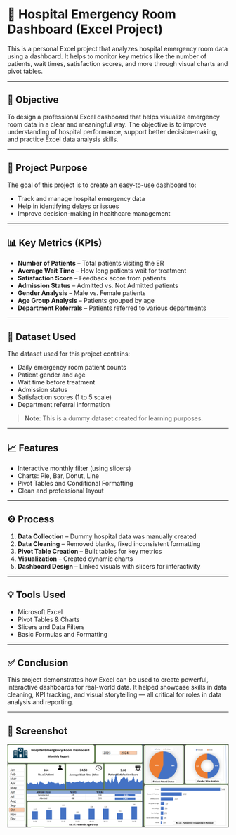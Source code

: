 # 🏥 Hospital Emergency Room Dashboard (Excel Project)

This is a personal Excel project that analyzes hospital emergency room data using a dashboard. It helps to monitor key metrics like the number of patients, wait times, satisfaction scores, and more through visual charts and pivot tables.

---

## 🎯 Objective

To design a professional Excel dashboard that helps visualize emergency room data in a clear and meaningful way. The objective is to improve understanding of hospital performance, support better decision-making, and practice Excel data analysis skills.

---

## 📌 Project Purpose

The goal of this project is to create an easy-to-use dashboard to:
- Track and manage hospital emergency data
- Help in identifying delays or issues
- Improve decision-making in healthcare management

---

## 📊 Key Metrics (KPIs)

- **Number of Patients** – Total patients visiting the ER  
- **Average Wait Time** – How long patients wait for treatment  
- **Satisfaction Score** – Feedback score from patients  
- **Admission Status** – Admitted vs. Not Admitted patients  
- **Gender Analysis** – Male vs. Female patients  
- **Age Group Analysis** – Patients grouped by age  
- **Department Referrals** – Patients referred to various departments  

---

## 📂 Dataset Used

The dataset used for this project contains:
- Daily emergency room patient counts
- Patient gender and age
- Wait time before treatment
- Admission status
- Satisfaction scores (1 to 5 scale)
- Department referral information

> **Note**: This is a dummy dataset created for learning purposes.

---

## 📈 Features

- Interactive monthly filter (using slicers)  
- Charts: Pie, Bar, Donut, Line  
- Pivot Tables and Conditional Formatting  
- Clean and professional layout  

---

## ⚙️ Process

1. **Data Collection** – Dummy hospital data was manually created  
2. **Data Cleaning** – Removed blanks, fixed inconsistent formatting  
3. **Pivot Table Creation** – Built tables for key metrics  
4. **Visualization** – Created dynamic charts  
5. **Dashboard Design** – Linked visuals with slicers for interactivity  

---

## 💡 Tools Used

- Microsoft Excel  
- Pivot Tables & Charts  
- Slicers and Data Filters  
- Basic Formulas and Formatting  

---

## ✅ Conclusion

This project demonstrates how Excel can be used to create powerful, interactive dashboards for real-world data. It helped showcase skills in data cleaning, KPI tracking, and visual storytelling — all critical for roles in data analysis and reporting.

---

## 📸 Screenshot

![Dashboard Screenshot](https://github.com/hrutikasawant/Hospital_Emergency_Room_Dashboard/blob/main/DashBoard%20(2).png)
